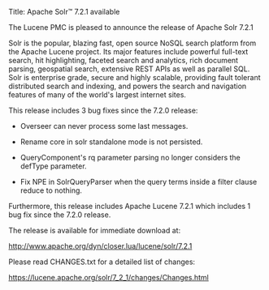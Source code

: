 Title: Apache Solr™ 7.2.1 available

The Lucene PMC is pleased to announce the release of Apache Solr 7.2.1

Solr is the popular, blazing fast, open source NoSQL search platform from the
Apache Lucene project. Its major features include powerful full-text search,
hit highlighting, faceted search and analytics, rich document parsing,
geospatial search, extensive REST APIs as well as parallel SQL. Solr is
enterprise grade, secure and highly scalable, providing fault tolerant
distributed search and indexing, and powers the search and navigation
features of many of the world's largest internet sites.

This release includes 3 bug fixes since the 7.2.0 release:

* Overseer can never process some last messages.

* Rename core in solr standalone mode is not persisted.

* QueryComponent's rq parameter parsing no longer considers the defType parameter.

* Fix NPE in SolrQueryParser when the query terms inside a filter clause reduce to nothing.

Furthermore, this release includes Apache Lucene 7.2.1 which includes 1 bug
fix since the 7.2.0 release.

The release is available for immediate download at:

  <http://www.apache.org/dyn/closer.lua/lucene/solr/7.2.1>

Please read CHANGES.txt for a detailed list of changes:

  <https://lucene.apache.org/solr/7_2_1/changes/Changes.html>

